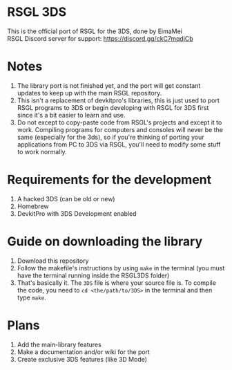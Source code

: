 # RSGL 3DS
This is the official port of RSGL for the 3DS, done by EimaMei</br >
RSGL Discord server for support: https://discord.gg/ckC7mqdjCb
# Notes
1. The library port is not finished yet, and the port will get constant updates to keep up with the main RSGL repository.<br />
2. This isn't a replacement of devkitpro's libraries, this is just used to port RSGL programs to 3DS or begin developing with RSGL for 3DS first since it's a bit easier to learn and use.<br />
3. Do not except to copy-paste code from RSGL's projects and except it to work. Compiling programs for computers and consoles will never be the same (especially for the 3ds), so if you're thinking of porting your applications from PC to 3DS via RSGL, you'll need to modify some stuff to work normally.
# Requirements for the development
1. A hacked 3DS (can be old or new)<br />
2. Homebrew<br />
3. DevkitPro with 3DS Development enabled<br />
# Guide on downloading the library
1. Download this repository<br />
2. Follow the makefile's instructions by using `make` in the terminal (you must have the terminal running inside the RSGL3DS folder)<br />
3. That's basically it. The `3DS` file is where your source file is. To compile the code, you need to `cd <the/path/to/3DS>` in the terminal and then type `make`.
# Plans
1. Add the main-library features<br />
2. Make a documentation and/or wiki for the port<br />
3. Create exclusive 3DS features (like 3D Mode)<br />
